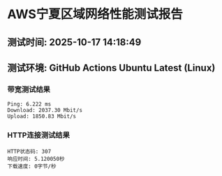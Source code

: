 # AWS宁夏区域网络性能测试报告
## 测试时间: 2025-10-17 14:18:49
## 测试环境: GitHub Actions Ubuntu Latest (Linux)

### 带宽测试结果
```
Ping: 6.222 ms
Download: 2037.30 Mbit/s
Upload: 1850.83 Mbit/s
```

### HTTP连接测试结果
```
HTTP状态码: 307
响应时间: 5.120050秒
下载速度: 0字节/秒
```

